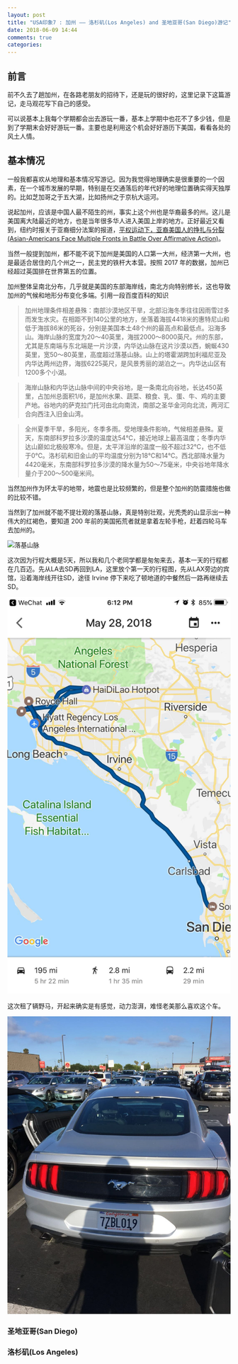 ```yaml
---
layout: post
title: "USA印象7 : 加州 —— 洛杉矶(Los Angeles) and 圣地亚哥(San Diego)游记"
date: 2018-06-09 14:44
comments: true
categories: 
---
```


## 前言

前不久去了趟加州，在各路老朋友的招待下，还是玩的很好的，这里记录下这篇游记，走马观花写下自己的感受。

可以说基本上我每个学期都会出去游玩一番，基本上学期中也花不了多少钱，但是到了学期末会好好游玩一番。主要也是利用这个机会好好游历下美国，看看各处的风土人情。

<!--more-->

## 基本情况

一般我都喜欢从地理和基本情况写游记。因为我觉得地理确实是很重要的一个因素，在一个城市发展的早期，特别是在交通落后的年代好的地理位置确实得天独厚的。比如芝加哥之于五大湖，比如扬州之于京杭大运河。

说起加州，应该是中国人最不陌生的州，事实上这个州也是华裔最多的州。这儿是美国离大陆最近的地方，也是当年很多华人进入美国上岸的地方。正好最近又看到，纽约时报关于亚裔细分法案的报道，[平权运动下，亚裔美国人的挣扎与分裂(Asian-Americans Face Multiple Fronts in Battle Over Affirmative Action)](https://cn.nytimes.com/education/20180620/affirmative-action-asian-americans/dual/)。

当然一般提到加州，都不能不说下加州是美国的人口第一大州，经济第一大州，也是最适合居住的几个州之一，民主党的铁杆大本营。按照 2017 年的数据，加州已经超过英国排在世界第五的位置。

加州整体呈南北分布，几乎就是美国的东部海岸线，南北方向特别修长，这也导致加州的气候和地形分布变化多端。引用一段百度百科的知识

> 加州地理条件相差悬殊：南部沙漠地区干旱，北部沿海冬季往往因雨雪过多而发生水灾。在相距不到140公里的地方，坐落着海拔4418米的惠特尼山和低于海拔86米的死谷，分别是美国本土48个州的最高点和最低点。沿海多山。海岸山脉的宽度为20～40英里，海拔2000～8000英尺。州的东部，尤其是东南端与东北端是一片沙漠，内华达山脉在这片沙漠以西，蜿蜒430英里，宽50～80英里，高度超过落基山脉。山上的塔霍湖跨加利福尼亚及内华达两州边界，海拔6225英尺，是风景秀丽的湖泊之一。内华达山区有1200多个小湖。

> 海岸山脉和内华达山脉中间的中央谷地，是一条南北向谷地，长达450英里，占加州总面积1/6，是加州水果、蔬菜、粮食、乳、蛋、牛、鸡的主要产地。谷地内的萨克拉门托河由北向南流，南部之圣华金河向北流，两河汇合向西注入旧金山湾。

> 全州夏季干旱，多阳光，冬季多雨。受地理条件影响，气候相差悬殊。夏天，东南部科罗拉多沙漠的温度达54℃，接近地球上最高温度；冬季内华达山巅如北极般寒冷。但是，太平洋沿岸的温度一般不超过32℃，也不低于0℃。洛杉矶和旧金山的平均温度分别为18℃和14℃。西北部降水量为4420毫米，东南部科罗拉多沙漠的降水量为50～75毫米，中央谷地年降水量介于200～500毫米间。

当然加州作为环太平的地带，地震也是比较频繁的，但是整个加州的防震措施也做的比较不错。

当然到了加州就不能不提壮观的落基山脉，真是特别壮观，光秃秃的山显示出一种伟大的红褐色，要知道 200 年前的美国拓荒者就是拿着左轮手枪，赶着四轮马车去加州的。

![落基山脉](/images/CA/IMG_9349)

这次因为行程大概是5天，所以我和几个老同学都是匆匆来去，基本一天的行程都在几百迈。先从LA去SD再回到LA，这里放个第一天的行程图，先从LAX旁边的宾馆，沿着海岸线开往SD，途径 Irvine 停下来吃了顿地道的中餐然后一路再继续去SD。

![行程](/images/CA/mapSummary.jpeg)

这次租了辆野马，开起来确实是有感觉，动力澎湃，难怪老美那么喜欢这个车。

![野马](/images/CA/car.jpeg)

### 圣地亚哥(San Diego)

### 洛杉矶(Los Angeles)


